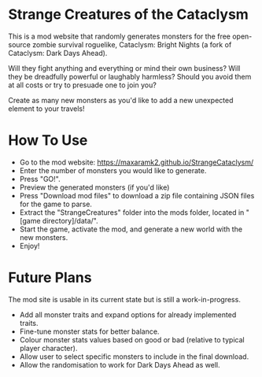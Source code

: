 # Strange Creatures of the Cataclysm
This is a mod website that randomly generates monsters for the free open-source zombie survival roguelike, Cataclysm: Bright Nights (a fork of Cataclysm: Dark Days Ahead).

Will they fight anything and everything or mind their own business? Will they be dreadfully powerful or laughably harmless? Should you avoid them at all costs or try to presuade one to join you? 

Create as many new monsters as you'd like to add a new unexpected element to your travels!


# How To Use
- Go to the mod website: https://maxaramk2.github.io/StrangeCataclysm/
- Enter the number of monsters you would like to generate.
- Press "GO!".
- Preview the generated monsters (if you'd like)
- Press "Download mod files" to download a zip file containing JSON files for the game to parse.
- Extract the "StrangeCreatures" folder into the mods folder, located in "[game directory]/data/".
- Start the game, activate the mod, and generate a new world with the new monsters.
- Enjoy!


# Future Plans

The mod site is usable in its current state but is still a work-in-progress.

- Add all monster traits and expand options for already implemented traits.
- Fine-tune monster stats for better balance.
- Colour monster stats values based on good or bad (relative to typical player character).
- Allow user to select specific monsters to include in the final download.
- Allow the randomisation to work for Dark Days Ahead as well.
